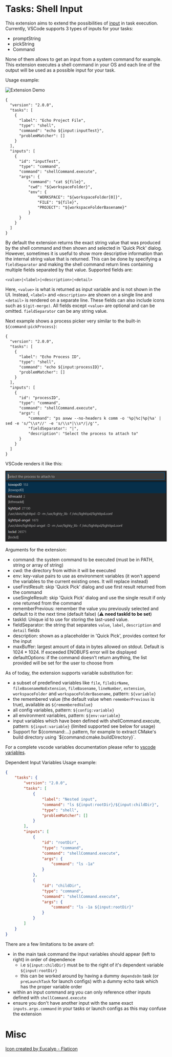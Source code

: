 # Tasks: Shell Input

This extension aims to extend the possibilities of [input](https://code.visualstudio.com/docs/editor/variables-reference#_input-variables) in task execution. Currently, VSCode supports 3 types of inputs for your tasks:

* promptString
* pickString
* Command

None of them allows to get an input from a system command for example. This extension executes a shell command in your OS and each line of the output will be used as a possible input for your task.

Usage example:

![Extension Demo](https://github.com/augustocdias/vscode-shell-command/raw/master/demo.gif)

```
{
  "version": "2.0.0",
  "tasks": [
    {
      "label": "Echo Project File",
      "type": "shell",
      "command": "echo ${input:inputTest}",
      "problemMatcher": []
    }
  ],
  "inputs": [
    {
      "id": "inputTest",
      "type": "command",
      "command": "shellCommand.execute",
      "args": {
          "command": "cat ${file}",
          "cwd": "${workspaceFolder}",
          "env": {
              "WORKSPACE": "${workspaceFolder[0]}",
              "FILE": "${file}",
              "PROJECT": "${workspaceFolderBasename}"
          }
      }
    }
  ]
}
```

By default the extension returns the exact string value that was produced by the shell command and then shown and selected in 'Quick Pick' dialog. However, sometimes it is useful to show more descriptive information than the internal string value that is returned. This can be done by specifying a `fieldSeparator` and making the shell command return lines containing multiple fields separated by that value. Supported fields are:

```
<value>|<label>|<description>|<detail>
```

Here, `<value>` is what is returned as input variable and is not shown in the UI. Instead, `<label>` and `<description>` are shown on a single line and `<detail>` is rendered on a separate line. These fields can also include icons such as `$(git-merge)`. All fields except `<value>` are optional and can be omitted. `fieldSeparator` can be any string value.

Next example shows a process picker very similar to the built-in `${command:pickProcess}`:

```
{
  "version": "2.0.0",
  "tasks": [
    {
      "label": "Echo Process ID",
      "type": "shell",
      "command": "echo ${input:processID}",
      "problemMatcher": []
    }
  ],
  "inputs": [
    {
      "id": "processID",
      "type": "command",
      "command": "shellCommand.execute",
      "args": {
          "command": "ps axww --no-headers k comm -o '%p|%c|%p|%a' | sed -e 's/^\\s*//' -e 's/\\s*|\\s*/|/g'",
          "fieldSeparator": "|",
          "description": "Select the process to attach to"
      }
    }
  ]
}
```

VSCode renders it like this:

![Process Picker](https://github.com/augustocdias/vscode-shell-command/raw/master/process-picker.png)

Arguments for the extension:

* command: the system command to be executed (must be in PATH, string or array of string)
* cwd: the directory from within it will be executed
* env: key-value pairs to use as environment variables (it won't append the variables to the current existing ones. It will replace instead)
* useFirstResult: skip 'Quick Pick' dialog and use first result returned from the command
* useSingleResult: skip 'Quick Pick' dialog and use the single result if only one returned from the command
* rememberPrevious: remember the value you previously selected and default to it the next time (default false) (:warning: **need taskId to be set**)
* taskId: Unique id to use for storing the last-used value.
* fieldSeparator: the string that separates `value`, `label`, `description` and `detail` fields
* description: shown as a placeholder in 'Quick Pick', provides context for the input
* maxBuffer: largest amount of data in bytes allowed on stdout. Default is 1024 * 1024. If exceeded ENOBUFS error will be displayed
* defaultOptions: if the command doesn't return anything, the list provided will be set for the user to choose from

As of today, the extension supports variable substitution for:

* a subset of predefined variables like `file`, `fileDirName`, `fileBasenameNoExtension`, `fileBasename`, `lineNumber`, `extension`, `workspaceFolder` and `workspaceFolderBasename`, pattern: `${variable}`
* the remembered value (the default value when `rememberPrevious` is true), available as `${rememberedValue}`
* all config variables, pattern: `${config:variable}`
* all environment variables, pattern: `${env:variable}`
* input variables which have been defined with shellCommand.execute, pattern: `${input:variable}` (limited supported see below for usage)
* Support for ${command:...} pattern, for example to extract CMake's build directory using `${command:cmake.buildDirectory}`.

For a complete vscode variables documentation please refer to [vscode variables](https://code.visualstudio.com/docs/editor/variables-reference).

Dependent Input Variables Usage example:

```json
{
    "tasks": {
        "version": "2.0.0",
        "tasks": [
            {
                "label": "Nested input",
                "command": "ls ${input:rootDir}/${input:childDir}",
                "type": "shell",
                "problemMatcher": []
            }
        ],
        "inputs": [
            {
                "id": "rootDir",
                "type": "command",
                "command": "shellCommand.execute",
                "args": {
                    "command": "ls -1a"
                }
            },
            {
                "id": "childDir",
                "type": "command",
                "command": "shellCommand.execute",
                "args": {
                    "command": "ls -1a ${input:rootDir}"
                }
            }
        ]
    }
}
```

There are a few limitations to be aware of:

* in the main task command the input variables should appear (left to right) in order of dependence
  * i.e `${input:childDir}` must be to the right of it's dependent variable `${input:rootDir}`
  * this can be worked around by having a dummy `dependsOn` task (or `preLaunchTask` for launch configs) with a dummy echo task which has the proper variable order
* within an input command arg you can only reference other inputs defined with `shellCommand.execute`
* ensure you don't have another input with the same exact `inputs.args.command` in your tasks or launch configs as this may confuse the extension

# Misc

[Icon created by Eucalyp - Flaticon](https://www.flaticon.com/)
